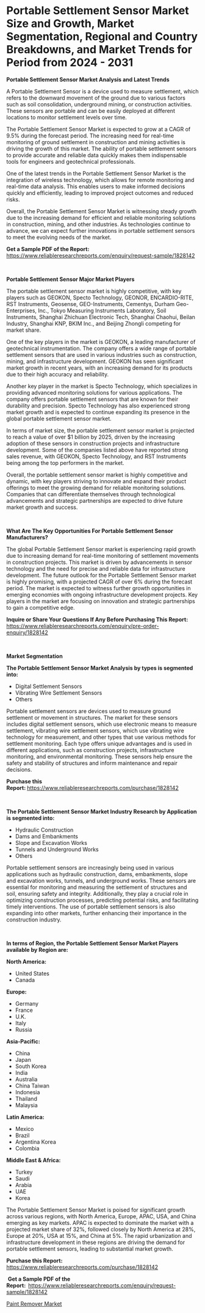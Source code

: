 <p><h1>Portable Settlement Sensor Market Size and Growth, Market Segmentation, Regional and Country Breakdowns, and Market Trends for Period from 2024 -  2031</h1></p><p><strong>Portable Settlement Sensor Market Analysis and Latest Trends</strong></p>
<p><p>A Portable Settlement Sensor is a device used to measure settlement, which refers to the downward movement of the ground due to various factors such as soil consolidation, underground mining, or construction activities. These sensors are portable and can be easily deployed at different locations to monitor settlement levels over time.</p><p>The Portable Settlement Sensor Market is expected to grow at a CAGR of 9.5% during the forecast period. The increasing need for real-time monitoring of ground settlement in construction and mining activities is driving the growth of this market. The ability of portable settlement sensors to provide accurate and reliable data quickly makes them indispensable tools for engineers and geotechnical professionals.</p><p>One of the latest trends in the Portable Settlement Sensor Market is the integration of wireless technology, which allows for remote monitoring and real-time data analysis. This enables users to make informed decisions quickly and efficiently, leading to improved project outcomes and reduced risks.</p><p>Overall, the Portable Settlement Sensor Market is witnessing steady growth due to the increasing demand for efficient and reliable monitoring solutions in construction, mining, and other industries. As technologies continue to advance, we can expect further innovations in portable settlement sensors to meet the evolving needs of the market.</p></p>
<p><strong>Get a Sample PDF of the Report:&nbsp;</strong> <a href="https://www.reliableresearchreports.com/enquiry/request-sample/1828142">https://www.reliableresearchreports.com/enquiry/request-sample/1828142</a></p>
<p>&nbsp;</p>
<p><strong>Portable Settlement Sensor Major Market Players</strong></p>
<p><p>The portable settlement sensor market is highly competitive, with key players such as GEOKON, Specto Technology, GEONOR, ENCARDIO-RITE, RST Instruments, Geosense, GEO-Instruments, Cementys, Durham Geo-Enterprises, Inc., Tokyo Measuring Instruments Laboratory, Soil Instruments, Shanghai Zhichuan Electronic Tech, Shanghai Chaohui, Beilan Industry, Shanghai KNP, BKIM Inc., and Beijing Zhongli competing for market share.</p><p>One of the key players in the market is GEOKON, a leading manufacturer of geotechnical instrumentation. The company offers a wide range of portable settlement sensors that are used in various industries such as construction, mining, and infrastructure development. GEOKON has seen significant market growth in recent years, with an increasing demand for its products due to their high accuracy and reliability.</p><p>Another key player in the market is Specto Technology, which specializes in providing advanced monitoring solutions for various applications. The company offers portable settlement sensors that are known for their durability and precision. Specto Technology has also experienced strong market growth and is expected to continue expanding its presence in the global portable settlement sensor market.</p><p>In terms of market size, the portable settlement sensor market is projected to reach a value of over $1 billion by 2025, driven by the increasing adoption of these sensors in construction projects and infrastructure development. Some of the companies listed above have reported strong sales revenue, with GEOKON, Specto Technology, and RST Instruments being among the top performers in the market.</p><p>Overall, the portable settlement sensor market is highly competitive and dynamic, with key players striving to innovate and expand their product offerings to meet the growing demand for reliable monitoring solutions. Companies that can differentiate themselves through technological advancements and strategic partnerships are expected to drive future market growth and success.</p></p>
<p>&nbsp;</p>
<p><strong>What Are The Key Opportunities For Portable Settlement Sensor Manufacturers?</strong></p>
<p><p>The global Portable Settlement Sensor market is experiencing rapid growth due to increasing demand for real-time monitoring of settlement movements in construction projects. This market is driven by advancements in sensor technology and the need for precise and reliable data for infrastructure development. The future outlook for the Portable Settlement Sensor market is highly promising, with a projected CAGR of over 6% during the forecast period. The market is expected to witness further growth opportunities in emerging economies with ongoing infrastructure development projects. Key players in the market are focusing on innovation and strategic partnerships to gain a competitive edge.</p></p>
<p><strong>Inquire or Share Your Questions If Any Before Purchasing This Report:</strong> <a href="https://www.reliableresearchreports.com/enquiry/pre-order-enquiry/1828142">https://www.reliableresearchreports.com/enquiry/pre-order-enquiry/1828142</a></p>
<p>&nbsp;</p>
<p><strong>Market Segmentation</strong></p>
<p><strong>The Portable Settlement Sensor Market Analysis by types is segmented into:</strong></p>
<p><ul><li>Digital Settlement Sensors</li><li>Vibrating Wire Settlement Sensors</li><li>Others</li></ul></p>
<p><p>Portable settlement sensors are devices used to measure ground settlement or movement in structures. The market for these sensors includes digital settlement sensors, which use electronic means to measure settlement, vibrating wire settlement sensors, which use vibrating wire technology for measurement, and other types that use various methods for settlement monitoring. Each type offers unique advantages and is used in different applications, such as construction projects, infrastructure monitoring, and environmental monitoring. These sensors help ensure the safety and stability of structures and inform maintenance and repair decisions.</p></p>
<p><strong>Purchase this Report:&nbsp;</strong><a href="https://www.reliableresearchreports.com/purchase/1828142">https://www.reliableresearchreports.com/purchase/1828142</a></p>
<p>&nbsp;</p>
<p><strong>The Portable Settlement Sensor Market Industry Research by Application is segmented into:</strong></p>
<p><ul><li>Hydraulic Construction</li><li>Dams and Embankments</li><li>Slope and Excavation Works</li><li>Tunnels and Underground Works</li><li>Others</li></ul></p>
<p><p>Portable settlement sensors are increasingly being used in various applications such as hydraulic construction, dams, embankments, slope and excavation works, tunnels, and underground works. These sensors are essential for monitoring and measuring the settlement of structures and soil, ensuring safety and integrity. Additionally, they play a crucial role in optimizing construction processes, predicting potential risks, and facilitating timely interventions. The use of portable settlement sensors is also expanding into other markets, further enhancing their importance in the construction industry.</p></p>
<p>&nbsp;</p>
<p><strong>In terms of Region, the Portable Settlement Sensor Market Players available by Region are:</strong></p>
<p>
    <p> <strong> North America: </strong>
        <ul>
            <li>United States</li>
            <li>Canada</li>
        </ul>
        </p> 
    <p> <strong> Europe: </strong>
        <ul>
            <li>Germany</li>
            <li>France</li>
            <li>U.K.</li>
            <li>Italy</li>
            <li>Russia</li>
        </ul>
        </p> 
    <p> <strong> Asia-Pacific: </strong>
        <ul>
            <li>China</li>
            <li>Japan</li>
            <li>South Korea</li>
            <li>India</li>
            <li>Australia</li>
            <li>China Taiwan</li>
            <li>Indonesia</li>
            <li>Thailand</li>
            <li>Malaysia</li>
        </ul>
        </p> 
    <p> <strong> Latin America: </strong>
        <ul>
            <li>Mexico</li>
            <li>Brazil</li>
            <li>Argentina Korea</li>
            <li>Colombia</li>
        </ul>
        </p> 
    <p> <strong> Middle East & Africa: </strong>
        <ul>
            <li>Turkey</li>
            <li>Saudi</li>
            <li>Arabia</li>
            <li>UAE</li>
            <li>Korea</li>
        </ul>
    </p>
    </p>
<p><p>The Portable Settlement Sensor Market is poised for significant growth across various regions, with North America, Europe, APAC, USA, and China emerging as key markets. APAC is expected to dominate the market with a projected market share of 32%, followed closely by North America at 28%, Europe at 20%, USA at 15%, and China at 5%. The rapid urbanization and infrastructure development in these regions are driving the demand for portable settlement sensors, leading to substantial market growth.</p></p>
<p><strong>Purchase this Report: </strong><a href="https://www.reliableresearchreports.com/purchase/1828142">https://www.reliableresearchreports.com/purchase/1828142</a></p>
<p>&nbsp;<strong>Get a Sample PDF of the Report:&nbsp;&nbsp;</strong><a href="https://www.reliableresearchreports.com/enquiry/request-sample/1828142">https://www.reliableresearchreports.com/enquiry/request-sample/1828142</a></p>
<p><strong></strong></p>
<p><p><a href="https://spotless-saver-8fd.notion.site/Paint-Remover-Market-Size-Growth-Outlook-from-2024-to-2031-projecting-at-Market-s-Trends-Analysis--4afa1b0721394e2ba6f9ebf52fbe5be2">Paint Remover Market</a></p></p>